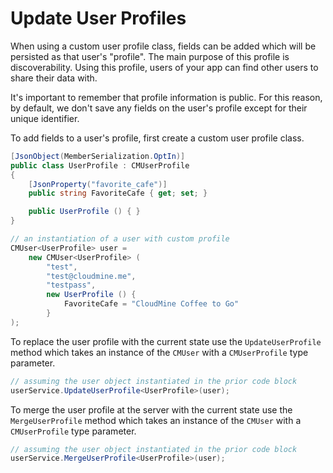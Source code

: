 # Update User Profiles

When using a custom user profile class, fields can be added which will be persisted as that user's "profile". The main purpose of this profile is discoverability. Using this profile, users of your app can find other users to share their data with.

It's important to remember that profile information is public. For this reason, by default, we don't save any fields on the user's profile except for their unique identifier.

To add fields to a user's profile, first create a custom user profile class.

```csharp
[JsonObject(MemberSerialization.OptIn)]
public class UserProfile : CMUserProfile
{
	[JsonProperty("favorite_cafe")]
	public string FavoriteCafe { get; set; }

	public UserProfile () { }
}

// an instantiation of a user with custom profile
CMUser<UserProfile> user = 
	new CMUser<UserProfile> (
		"test", 
		"test@cloudmine.me", 
		"testpass", 
		new UserProfile () {
			FavoriteCafe = "CloudMine Coffee to Go"
	    }
);
```

To replace the user profile with the current state use the `UpdateUserProfile` method which takes an instance of the `CMUser` with a `CMUserProfile` type parameter.

```csharp
// assuming the user object instantiated in the prior code block
userService.UpdateUserProfile<UserProfile>(user);
```

To merge the user profile at the server with the current state use the `MergeUserProfile` method which takes an instance of the `CMUser` with a `CMUserProfile` type parameter.

```csharp
// assuming the user object instantiated in the prior code block
userService.MergeUserProfile<UserProfile>(user);
```



